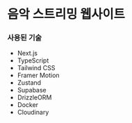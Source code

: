 # 음악 스트리밍 웹사이트

### 사용된 기술

- Next.js
- TypeScript
- Tailwind CSS
- Framer Motion
- Zustand
- Supabase
- DrizzleORM
- Docker
- Cloudinary
